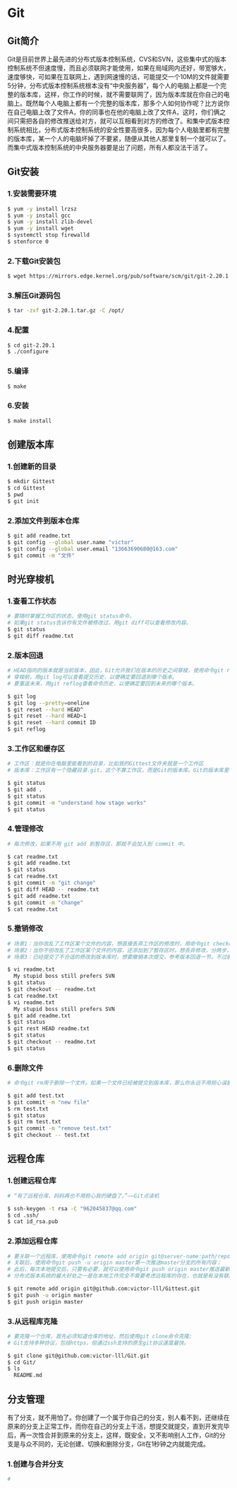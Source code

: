 # Git

## Git简介

​    Git是目前世界上最先进的分布式版本控制系统，CVS和SVN，这些集中式的版本控制系统不但速度慢，而且必须联网才能使用，如果在局域网内还好，带宽够大，速度够快，可如果在互联网上，遇到网速慢的话，可能提交一个10M的文件就需要5分钟，分布式版本控制系统根本没有“中央服务器”，每个人的电脑上都是一个完整的版本库，这样，你工作的时候，就不需要联网了，因为版本库就在你自己的电脑上。既然每个人电脑上都有一个完整的版本库，那多个人如何协作呢？比方说你在自己电脑上改了文件A，你的同事也在他的电脑上改了文件A，这时，你们俩之间只需把各自的修改推送给对方，就可以互相看到对方的修改了。和集中式版本控制系统相比，分布式版本控制系统的安全性要高很多，因为每个人电脑里都有完整的版本库，某一个人的电脑坏掉了不要紧，随便从其他人那里复制一个就可以了。而集中式版本控制系统的中央服务器要是出了问题，所有人都没法干活了。

## Git安装

### 1.安装需要环境

```bash
$ yum -y install lrzsz
$ yum -y install gcc
$ yum -y install zlib-devel
$ yum -y install wget
$ systemctl stop firewalld
$ stenforce 0
```

### 2.下载Git安装包

```bash
$ wget https://mirrors.edge.kernel.org/pub/software/scm/git/git-2.20.1.tar.gz
```

### 3.解压Git源码包

```bash
$ tar -zxf git-2.20.1.tar.gz -C /opt/
```

### 4.配置

```bash
$ cd git-2.20.1
$ ./configure
```

### 5.编译

```bash
$ make
```

### 6.安装

```bash
$ make install
```

## 创建版本库

### 1.创建新的目录

```bash
$ mkdir Gittest
$ cd Gittest
$ pwd
$ git init
```

### 2.添加文件到版本仓库

```bash
$ git add readme.txt
$ git config --global user.name "victor"
$ git config --global user.email "13663690680@163.com"
$ git commit -m "文件"
```

## 时光穿梭机

### 1.查看工作状态

```bash
# 要随时掌握工作区的状态，使用git status命令。
# 如果git status告诉你有文件被修改过，用git diff可以查看修改内容。
$ git status
$ git diff readme.txt
```

### 2.版本回退

```bash
# HEAD指向的版本就是当前版本，因此，Git允许我们在版本的历史之间穿梭，使用命令git reset --hard commit_id。
# 穿梭前，用git log可以查看提交历史，以便确定要回退到哪个版本。
# 要重返未来，用git reflog查看命令历史，以便确定要回到未来的哪个版本。

$ git log
$ git log --pretty=oneline
$ git reset --hard HEAD^
$ git reset --hard HEAD~1
$ git reset --hard commit ID
$ git reflog
```

### 3.工作区和缓存区

```bash
# 工作区：就是你在电脑里能看到的目录，比如我的Gittest文件夹就是一个工作区
# 版本库：工作区有一个隐藏目录.git，这个不算工作区，而是Git的版本库。Git的版本库里存了很多东西，其中最重要的就是称为stage（或者叫index）的暂存区，还有Git为我们自动创建的第一个分支master，以及指向master的一个指针叫HEAD

$ git status
$ git add .
$ git status
$ git commit -m "understand how stage works"
$ git status
```

### 4.管理修改

```bash
# 每次修改，如果不用 git add 到暂存区，那就不会加入到 commit 中。

$ cat readme.txt
$ git add readme.txt
$ git status
$ cat readme.txt
$ git commit -m "git change"
$ git diff HEAD -- readme.txt
$ git add readme.txt
$ git commit -m "change"
$ cat readme.txt
```

### 5.撤销修改

```bash
# 场景1：当你改乱了工作区某个文件的内容，想直接丢弃工作区的修改时，用命令git checkout -- file。
# 场景2：当你不但改乱了工作区某个文件的内容，还添加到了暂存区时，想丢弃修改，分两步，第一步用命令git reset HEAD <file>，就回到了场景1，第二步按场景1操作。
# 场景3：已经提交了不合适的修改到版本库时，想要撤销本次提交，参考版本回退一节，不过前提是没有推送到远程库。

$ vi readme.txt
  My stupid boss still prefers SVN
$ git status
$ git checkout -- readme.txt
$ cat readme.txt
$ vi readme.txt
  My stupid boss still prefers SVN
$ git add readme.txt
$ git status
$ git rest HEAD readme.txt
$ git status
$ git checkout -- readme.txt
$ git status
```

### 6.删除文件

```bash
# 命令git rm用于删除一个文件。如果一个文件已经被提交到版本库，那么你永远不用担心误删，但是要小心，你只能恢复文件到最新版本，你会丢失最近一次提交后你修改的内容。

$ git add test.txt
$ git commit -m "new file"
$ rm test.txt
$ git status
$ git rm test.txt
$ git commit -m "remove test.txt"
$ git checkout -- test.txt
```

## 远程仓库

### 1.创建远程仓库

```bash
# “有了远程仓库，妈妈再也不用担心我的硬盘了。”——Git点读机

$ ssh-keygen -t rsa -C "962045837@qq.com"
$ cd .ssh/
$ cat id_rsa.pub
```

### 2.添加远程仓库

```bash
# 要关联一个远程库，使用命令git remote add origin git@server-name:path/repo-name.git；
# 关联后，使用命令git push -u origin master第一次推送master分支的所有内容；
# 此后，每次本地提交后，只要有必要，就可以使用命令git push origin master推送最新修改；
# 分布式版本系统的最大好处之一是在本地工作完全不需要考虑远程库的存在，也就是有没有联网都可以正常工作，而SVN在没有联网的时候是拒绝干活的！当有网络的时候，再把本地提交推送一下就完成了同步。

$ git remote add origin git@github.com:victor-lll/Gittest.git
$ git push -u origin master
$ git push origin master
```

### 3.从远程库克隆

```bash
# 要克隆一个仓库，首先必须知道仓库的地址，然后使用git clone命令克隆;
# Git支持多种协议，包括https，但通过ssh支持的原生git协议速度最快。

$ git clone git@github.com:victor-lll/Git.git
$ cd Git/
$ ls
  README.md
```

## 分支管理

  有了分支，就不用怕了。你创建了一个属于你自己的分支，别人看不到，还继续在原来的分支上正常工作，而你在自己的分支上干活，想提交就提交，直到开发完毕后，再一次性合并到原来的分支上，这样，既安全，又不影响别人工作，Git的分支是与众不同的，无论创建、切换和删除分支，Git在1秒钟之内就能完成。

### 1.创建与合并分支

```bash
# 
```









